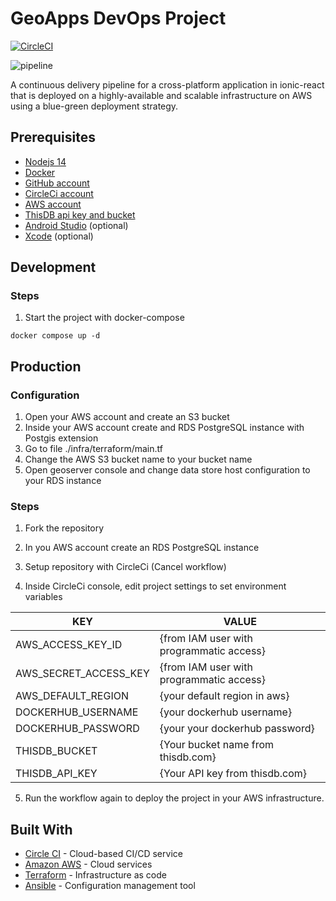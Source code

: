 # GeoApps DevOps Project

[![CircleCI](https://circleci.com/gh/ahmedaidev/geoapp-latest/tree/main.svg?style=svg)](https://circleci.com/gh/ahmedaidev/geoapp-latest/tree/main)

![pipeline](https://raw.githubusercontent.com/ahmedaidev/geoapp-latest/main/pipeline.jpg)

A continuous delivery pipeline for a cross-platform application in ionic-react that is deployed on a highly-available and scalable infrastructure on AWS using a blue-green deployment strategy.

## Prerequisites

- [Nodejs 14](https://nodejs.org/en/)
- [Docker](https://www.docker.com/)
- [GitHub account](https://github.com)
- [CircleCi account](https://circleci.com)
- [AWS account](https://aws.amazon.com/)
- [ThisDB api key and bucket](https://thisdb.com)
- [Android Studio](https://developer.android.com/studio/) (optional)
- [Xcode](https://developer.apple.com/xcode/) (optional)

## Development

### Steps

1. Start the project with docker-compose

```
docker compose up -d
```

## Production

### Configuration

1. Open your AWS account and create an S3 bucket
2. Inside your AWS account create and RDS PostgreSQL instance with Postgis extension
3. Go to file ./infra/terraform/main.tf
4. Change the AWS S3 bucket name to your bucket name
5. Open geoserver console and change data store host configuration to your RDS instance

### Steps

1. Fork the repository

2. In you AWS account create an RDS PostgreSQL instance

3. Setup repository with CircleCi (Cancel workflow)

4. Inside CircleCi console, edit project settings to set environment variables

| KEY                   | VALUE                                    |
| --------------------- | ---------------------------------------- |
| AWS_ACCESS_KEY_ID     | {from IAM user with programmatic access} |
| AWS_SECRET_ACCESS_KEY | {from IAM user with programmatic access} |
| AWS_DEFAULT_REGION    | {your default region in aws}             |
| DOCKERHUB_USERNAME    | {your dockerhub username}                |
| DOCKERHUB_PASSWORD    | {your your dockerhub password}           |
| THISDB_BUCKET         | {Your bucket name from thisdb.com}       |
| THISDB_API_KEY        | {Your API key from thisdb.com}           |

5. Run the workflow again to deploy the project in your AWS infrastructure.

## Built With

- [Circle CI](www.circleci.com) - Cloud-based CI/CD service
- [Amazon AWS](https://aws.amazon.com/) - Cloud services
- [Terraform](https://www.terraform.io/) - Infrastructure as code
- [Ansible](https://www.ansible.com/) - Configuration management tool
